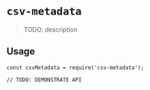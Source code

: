 # `csv-metadata`

> TODO: description

## Usage

```
const csvMetadata = require('csv-metadata');

// TODO: DEMONSTRATE API
```
